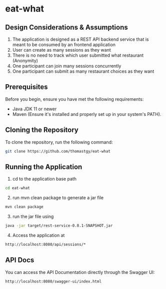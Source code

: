 # eat-what

## Design Considerations & Assumptions

1. The application is designed as a REST API backend service that is meant to be consumed by an frontend application
2. User can create as many sessions as they want
3. There is no need to track which user submitted what restaurant (Anonymity)
4. One participant can join many sessions concurrently
5. One participant can submit as many restaurant choices as they want

## Prerequisites

Before you begin, ensure you have met the following requirements:

- Java JDK 11 or newer
- Maven (Ensure it's installed and properly set up in your system's PATH).

## Cloning the Repository

To clone the repository, run the following command:

```bash
git clone https://github.com/thomastgy/eat-what
```
## Running the Application

1. cd to the application base path
```bash
cd eat-what
```
2. run mvn clean package to generate a jar file
```bash
mvn clean package
```
3. run the jar file using
```bash
java -jar target/rest-service-0.0.1-SNAPSHOT.jar
```
4. Access the application at
``` bash
http://localhost:8080/api/sessions/*
```

## API Docs
You can access the API Documentation directly through the Swagger UI:
```bash
http://localhost:8080/swagger-ui/index.html
```